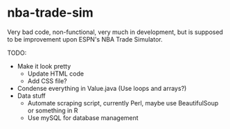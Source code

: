 # nba-trade-sim
Very bad code, non-functional, very much in development, but is supposed to be improvement upon ESPN's NBA Trade Simulator.  

TODO:  
* Make it look pretty
  * Update HTML code
  * Add CSS file?
* Condense everything in Value.java (Use loops and arrays?)
* Data stuff
  * Automate scraping script, currently Perl, maybe use BeautifulSoup or something in R
  * Use mySQL for database management
